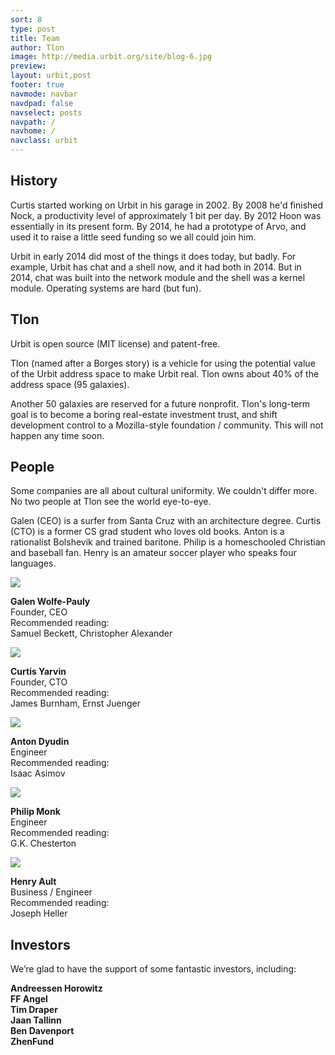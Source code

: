 ```yaml
---
sort: 8
type: post
title: Team
author: Tlon
image: http://media.urbit.org/site/blog-6.jpg
preview:  
layout: urbit,post
footer: true
navmode: navbar
navdpad: false
navselect: posts
navpath: /
navhome: /
navclass: urbit
---
```


## History

Curtis started working on Urbit in his garage in 2002.  By 2008 he'd
finished Nock, a productivity level of approximately 1 bit per day.
By 2012 Hoon was essentially in its present form.  By 2014, he had a
prototype of Arvo, and used it to raise a little seed funding so we
all could join him.

Urbit in early 2014 did most of the things it does today, but
badly.  For example, Urbit has chat and a shell now, and it had
both in 2014.  But in 2014, chat was built into the network
module and the shell was a kernel module.  Operating systems are
hard (but fun).

## Tlon

Urbit is open source (MIT license) and patent-free.

Tlon (named after a Borges story) is a vehicle for using the
potential value of the Urbit address space to make Urbit real.
Tlon owns about 40% of the address space (95 galaxies).

Another 50 galaxies are reserved for a future nonprofit.  Tlon's
long-term goal is to become a boring real-estate investment
trust, and shift development control to a Mozilla-style
foundation / community.  This will not happen any time soon.

## People

Some companies are all about cultural uniformity.  We couldn't
differ more.  No two people at Tlon see the world eye-to-eye.

Galen (CEO) is a surfer from Santa Cruz with an architecture
degree. Curtis (CTO) is a former CS grad student
who loves old
books.
Anton is a rationalist Bolshevik and trained baritone.  Philip is
a homeschooled Christian and baseball fan.  Henry is an amateur soccer player who speaks four languages.

<div class="person">
<img src="https://storage.googleapis.com/media.urbit.org/site/company-galen.jpg" />

**Galen Wolfe-Pauly** <br />
Founder, CEO<br />
Recommended reading: <br />
Samuel Beckett, Christopher Alexander
</div>

<div class="person">
<img src="https://storage.googleapis.com/media.urbit.org/site/company-curtis.jpg" />

**Curtis Yarvin** <br />
Founder, CTO<br />
Recommended reading: <br />
James Burnham, Ernst Juenger
</div>

<div class="person">
<img src="https://storage.googleapis.com/media.urbit.org/site/company-anton.jpg" />

**Anton Dyudin** <br />
Engineer<br />
Recommended reading: <br />
Isaac Asimov
</div>

<div class="person">
<img src="https://storage.googleapis.com/media.urbit.org/site/company-philip.jpg" />

**Philip Monk** <br />
Engineer<br />
Recommended reading: <br />
G.K. Chesterton
</div>

<div class="person">
<img  src="https://storage.googleapis.com/media.urbit.org/site/company-henry.jpg" />

**Henry Ault** <br />
Business / Engineer<br />
Recommended reading: <br />
Joseph Heller
</div>

## Investors

We’re glad to have the support of some fantastic investors, including:

**Andreessen Horowitz** <br />
**FF Angel** <br />
**Tim Draper** <br />
**Jaan Tallinn** <br />
**Ben Davenport** <br />
**ZhenFund**
